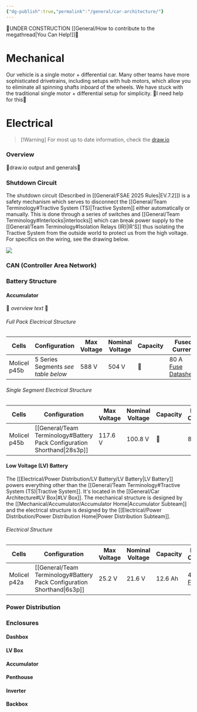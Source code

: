 ```yaml
---
{"dg-publish":true,"permalink":"/general/car-architecture/"}
---
```


🚧UNDER CONSTRUCTION [[General/How to contribute to the megathread\|You Can Help!]]🚧
# Mechanical
Our vehicle is a single motor + differential car. Many other teams have more sophisticated drivetrains, including setups with hub motors, which allow you to eliminate all spinning shafts inboard of the wheels.
We have stuck with the traditional single motor + differential setup for simplicity.
🚧I need help for this🚧
# Electrical
>[!Warning] For most up to date information, check the [draw.io](https://app.diagrams.net/#G1aAUkTBznf-oBW0_HJwPR886YPGE_Ngbq#%7B%22pageId%22%3A%22AH0zOfJDxDtdpztpxlL7%22%7D)
### Overview
🚧draw.io output and generals🚧
### Shutdown Circuit
The shutdown circuit (Described in [[General/FSAE 2025 Rules\|EV.7.2]]) is a safety mechanism which serves to disconnect the [[General/Team Terminology#Tractive System (TS)\|Tractive System]] either automatically or manually. This is done through a series of switches and [[General/Team Terminology#Interlocks\|interlocks]] which can break power supply to the [[General/Team Terminology#Isolation Relays (IR)\|IR'S]] thus isolating the Tractive System from the outside world to protect us from the high voltage. For specifics on the wiring, see the drawing below.

![](https://i.imgur.com/7lUzD3D.png)

### CAN (Controller Area Network)
### Battery Structure
#### Accumulator
🚧 *overview text* 🚧
###### Full Pack Electrical Structure

| Cells        | Configuration                       | Max Voltage | Nominal Voltage | Capacity | Fused Current                                                                                                                                                                                                                                                          |
| ------------ | ----------------------------------- | ----------- | --------------- | -------- | ---------------------------------------------------------------------------------------------------------------------------------------------------------------------------------------------------------------------------------------------------------------------- |
| Molicel p45b | 5 Series Segments *see table below* | 588 V       | 504 V           | 🚧       | 80 A<br>[Fuse](https://www.mouser.com/ProductDetail/Littelfuse/L75QS080.V?qs=w%2Fv1CP2dgqquMmGcdv%252B%252BVQ%3D%3D)<br>[Datasheet](https://www.littelfuse.com/~/media/electrical/datasheets/fuses/semiconductor-fuses/littelfuse-industrial-l75qs-fuse-datasheet.pdf) |
###### Single Segment Electrical Structure

| Cells        | Configuration                                                    | Max Voltage | Nominal Voltage | Capacity | Fused Current |
| ------------ | ---------------------------------------------------------------- | ----------- | --------------- | -------- | ------------- |
| Molicel p45b | [[General/Team Terminology#Battery Pack Configuration Shorthand\|28s3p]] | 117.6 V     | 100.8 V         | 🚧       | 80 A          |

#### Low Voltage (LV) Battery
The [[Electrical/Power Distribution/LV Battery/LV Battery\|LV Battery]] powers everything other than the [[General/Team Terminology#Tractive System (TS)\|Tractive System]]. It's located in the [[General/Car Architecture#LV Box\|#LV Box]]. The mechanical structure is designed by the [[Mechanical/Accumulator/Accumulator Home\|Accumulator Subteam]] and the electrical structure is designed by the [[Electrical/Power Distribution/Power Distribution Home\|Power Distribution Subteam]].
###### Electrical Structure

| Cells        | Configuration                                                   | Max Voltage | Nominal Voltage | Capacity | Fused Current                                                                                                                                                                                                                                                                                                                                                                                                                                                                                                                          |
| ------------ | --------------------------------------------------------------- | ----------- | --------------- | -------- | -------------------------------------------------------------------------------------------------------------------------------------------------------------------------------------------------------------------------------------------------------------------------------------------------------------------------------------------------------------------------------------------------------------------------------------------------------------------------------------------------------------------------------------- |
| Molicel p42a | [[General/Team Terminology#Battery Pack Configuration Shorthand\|6s3p]] | 25.2 V      | 21.6 V          | 12.6 Ah  | 40 A<br>[Fuse](https://www.amazon.com/Chanzon-50Pcs-Listed-Standard-Automotive/dp/B0CYP881ZL?crid=KOYM53VK3BJI&dib=eyJ2IjoiMSJ9.kAud1lwfnSJMHH_HHJksJ3AayT8HQIqm2DRrKdBcHMnv_5H38w8UA5qC38SW-9TZeDXUhWiUH5apFWH5WxkjyAqGwauFDSRfrqBKFBpEtEMMDnBAl-fw4ZHpuBtrKXKUkab2x4VEEME3K_TacMuT8-gI3TrKF94495g-FLnbpBmou8O6N8UpJYpcsO5qqdaKDeMduAyfolulBSMIC2Yjs8qKYCl8mqNGbtF5UdIVvy0.ofn3doJM6QnXEOKwYIaudk923TirJMeK_C6ZZ_5s2C0&dib_tag=se&keywords=40%2Bamp%2Batc%2Bfuse&qid=1721963859&sprefix=40%2Bamp%2Batc%2Bfus%2Caps%2C117&sr=8-4&th=1) |
### Power Distribution
### Enclosures
#### Dashbox
#### LV Box
#### Accumulator
#### Penthouse
#### Inverter
#### Backbox